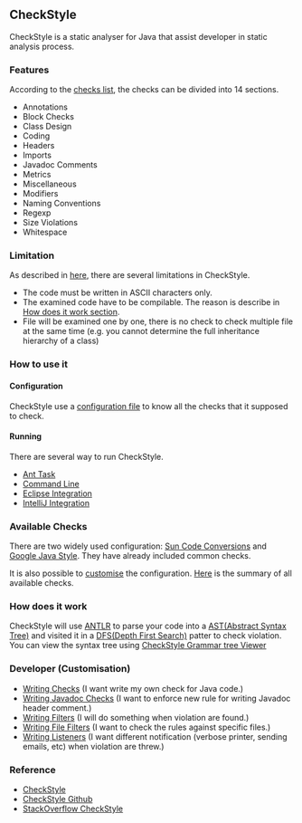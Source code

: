 ## CheckStyle
CheckStyle is a static analyser for Java that assist developer in static analysis process.

### Features
According to the [checks list](http://checkstyle.sourceforge.net/checks.html), the checks can be divided into 14 sections.

- Annotations
- Block Checks
- Class Design
- Coding
- Headers
- Imports
- Javadoc Comments
- Metrics
- Miscellaneous
- Modifiers
- Naming Conventions
- Regexp
- Size Violations
- Whitespace

### Limitation
As described in [here](http://checkstyle.sourceforge.net/writingchecks.html#Limitations), there are several limitations in CheckStyle.

- The code must be written in ASCII characters only.
- The examined code have to be compilable. The reason is describe in [How does it work section](#how-does-it-work).
- File will be examined one by one, there is no check to check multiple file at the same time (e.g. you cannot determine the full inheritance hierarchy of a class)

### How to use it

#### Configuration
CheckStyle use a [configuration file](http://checkstyle.sourceforge.net/config.html) to know all the checks that it supposed to check.

#### Running
There are several way to run CheckStyle.

- [Ant Task](http://checkstyle.sourceforge.net/anttask.html)
- [Command Line](http://checkstyle.sourceforge.net/cmdline.html)
- [Eclipse Integration](http://eclipse-cs.sourceforge.net/#!/)
- [IntelliJ Integration](https://plugins.jetbrains.com/idea/plugin/1065-checkstyle-idea)

### Available Checks
There are two widely used configuration: [Sun Code Conversions](http://www.oracle.com/technetwork/java/javase/documentation/codeconvtoc-136057.html) and [Google Java Style](http://checkstyle.sourceforge.net/reports/google-java-style.html). They have already included common checks.

It is also possible to [customise](http://checkstyle.sourceforge.net/config.html) the configuration. [Here](http://checkstyle.sourceforge.net/checks.html) is the summary of all available checks. 

### How does it work
CheckStyle will use [ANTLR](http://www.antlr.org) to parse your code into a [AST(Abstract Syntax Tree)](https://en.wikipedia.org/wiki/Abstract_syntax_tree) and visited it in a [DFS(Depth First Search)](https://en.wikipedia.org/wiki/Depth-first_search) patter to check violation. You can view the syntax tree using [CheckStyle Grammar tree Viewer](http://checkstyle.sourceforge.net/writingchecks.html#The_Checkstyle_SDK_Gui)

### Developer (Customisation)
- [Writing Checks](http://checkstyle.sourceforge.net/writingchecks.html) (I want write my own check for Java code.)
- [Writing Javadoc Checks](http://checkstyle.sourceforge.net/writingjavadocchecks.html) (I want to enforce new rule for writing Javadoc header comment.)
- [Writing Filters](http://checkstyle.sourceforge.net/writingfilters.html) (I will do something when violation are found.)
- [Writing File Filters](http://checkstyle.sourceforge.net/writingfilefilters.html) (I want to check the rules against specific files.)
- [Writing Listeners](http://checkstyle.sourceforge.net/writinglisteners.html) (I want different notification (verbose printer, sending emails, etc) when violation are threw.)

### Reference
- [CheckStyle](http://checkstyle.sourceforge.net/)
- [CheckStyle Github](https://github.com/checkstyle/checkstyle)
- [StackOverflow CheckStyle](http://stackoverflow.com/questions/tagged/checkstyle)